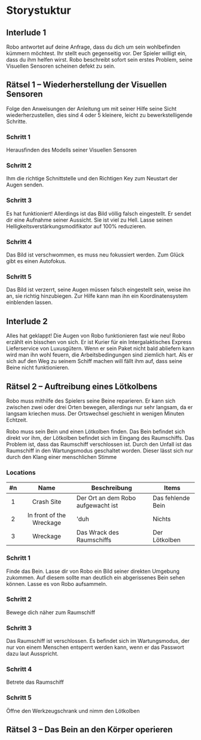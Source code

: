 # Storystuktur
## Interlude 1
Robo antwortet auf deine Anfrage, dass du dich um sein wohlbefinden kümmern möchtest. Ihr stellt euch gegenseitig vor. Der Spieler willigt ein, dass du ihm helfen wirst. Robo beschreibt sofort sein erstes Problem, seine Visuellen Sensoren scheinen defekt zu sein.
## Rätsel 1 – Wiederherstellung der Visuellen Sensoren
Folge den Anweisungen der Anleitung um mit seiner Hilfe seine Sicht wiederherzustellen, dies sind 4 oder 5 kleinere, leicht zu bewerkstelligende Schritte.
### Schritt 1
Herausfinden des Modells seiner Visuellen Sensoren
### Schritt 2
Ihm die richtige Schnittstelle und den Richtigen Key zum Neustart der Augen senden.
### Schritt 3
Es hat funktioniert! Allerdings ist das Bild völlig falsch eingestellt. Er sendet dir eine Aufnahme seiner Aussicht. Sie ist viel zu Hell. Lasse seinen Helligkeitsverstärkungsmodifikator auf 100% reduzieren.
### Schritt 4
Das Bild ist verschwommen, es muss neu fokussiert werden. Zum Glück gibt es einen Autofokus.
### Schritt 5
Das Bild ist verzerrt, seine Augen müssen falsch eingestellt sein, weise ihn an, sie richtig hinzubiegen. Zur Hilfe kann man ihn ein Koordinatensystem einblenden lassen.
## Interlude 2
Alles hat geklappt! Die Augen von Robo funktionieren fast wie neu!
Robo erzählt ein bisschen von sich. Er ist Kurier für ein Intergalaktisches Express Lieferservice von Luxusgütern. Wenn er sein Paket nicht bald abliefern kann wird man ihn wohl feuern, die Arbeitsbedingungen sind ziemlich hart. Als er sich auf den Weg zu seinem Schiff machen will fällt ihm auf, dass seine Beine nicht funktionieren.
## Rätsel 2 – Auftreibung eines Lötkolbens
Robo muss mithilfe des Spielers seine Beine reparieren. Er kann sich zwischen zwei oder drei Orten bewegen, allerdings nur sehr langsam, da er langsam kriechen muss. Der Ortswechsel geschieht in wenigen Minuten Echtzeit.

Robo muss sein Bein und einen Lötkolben finden. Das Bein befindet sich direkt vor ihm, der Lötkolben befindet sich im Eingang des Raumschiffs. Das Problem ist, dass das Raumschiff verschlossen ist. Durch den Unfall ist das Raumschiff in den Wartungsmodus geschaltet worden. Dieser lässt sich nur durch den Klang einer menschlichen Stimme

### Locations
|#n|Name|Beschreibung|Items|
|:-:|:-:|---|---|
|1|Crash Site|Der Ort an dem Robo aufgewacht ist|Das fehlende Bein|
|2|In front of the Wreckage|'duh|Nichts|
|3|Wreckage|Das Wrack des Raumschiffs|Der Lötkolben|

### Schritt 1
Finde das Bein. Lasse dir von Robo ein Bild seiner direkten Umgebung zukommen. Auf diesem sollte man deutlich ein abgerissenes Bein sehen können. Lasse es von Robo aufsammeln.
### Schritt 2
Bewege dich näher zum Raumschiff
### Schritt 3
Das Raumschiff ist verschlossen. Es befindet sich im Wartungsmodus, der nur von einem Menschen entsperrt werden kann, wenn er das Passwort dazu laut Ausspricht.
### Schritt 4
Betrete das Raumschiff
### Schritt 5
Öffne den Werkzeugschrank und nimm den Lötkolben

## Rätsel 3 – Das Bein an den Körper operieren
